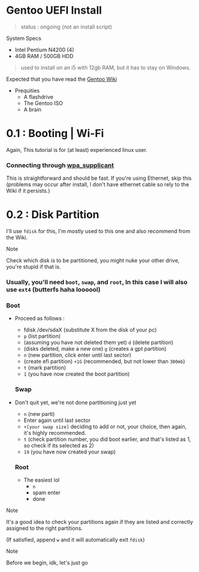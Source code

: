 # Gentoo UEFI Install 
> status : ongoing
> (not an install script)



System Specs
- Intel Pentium N4200 (4)
- 4GB RAM / 500GB HDD

> used to install on an i5 with 12gb RAM, but it has to stay on Windows.

Expected that you have read the [Gentoo Wiki](
https://wiki.gentoo.org/wiki/Handbook:AMD64/Installation/About)

* Prequities
    - A flashdrive
    - The Gentoo ISO
    - A brain
 

# 0.1 : Booting | Wi-Fi
Again, This tutorial is for (at least) experienced linux user.

### Connecting through [wpa_supplicant](https://wiki.archlinux.org/title/Wpa_supplicant)

This is straightforward and should be fast. If you're using Ethernet, skip this (problems may occur after install, I don't have ethernet cable so rely to the Wiki if it persists.)

# 0.2 : Disk Partition
I'll use `fdisk` for this, I'm mostly used to this one and also recommend from the Wiki.

> [!NOTE]
> Check which disk is to be partitioned, you might nuke your other drive, you're stupid if that is.

### Usually, you'll need `boot`, `swap`, and `root`, In this case I will also use `ext4` (butterfs haha loooool)

### Boot
- Proceed as follows :
   - fdisk /dev/sdaX (substitute X from the disk of your pc)
    - `p` (list partition)
    - (assuming you have not deleted them yet) `d` (delete partition)
    - (disks deleted, make a new one) `g` (creates a gpt partition)
    - `n` (new partition, click enter until last sector)
    - (create efi partition) `+1G` (recommended, but not lower than `300mb`)
    - `t` (mark partition)
    - `1` (you have now created the boot partition)

  ### Swap
- Don't quit yet, we're not done partitioning just yet
   - `n` (new parti)
   - Enter again until last sector
   - `+[your swap size]` deciding to add or not, your choice, then again, it's highly recommended.
   - `t` (check partition number, you did boot earlier, and that's listed as 1, so check if its selected as 2)
   - `19` (you have now created your swap)

  ### Root
  - The easiest lol
    - `n`
    - spam enter
    - done

>[!NOTE]
> It's a good idea to check your partitions again if they are listed and correctly assigned to the right partitions.

(If satisfied, append `w` and it will automatically exit `fdisk`)

>[!NOTE]
> Before we begin, idk, let's just go 
